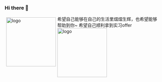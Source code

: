 ### Hi there 👋

<img src="https://github-readme-stats.vercel.app/api?username=fengxiaop&show_icons=true" alt="logo" height="160" align="left" style="margin: 5px; margin-bottom: 20px;" />

希望自己能够在自己的生活里熠熠生辉，也希望能够帮助到你~
希望自己顺利拿到实习offer
<img src="https://github-profile-trophy.vercel.app/?username=fengxiaop&theme=flat&column=7" alt="logo" height="160" align="center" style="margin: auto; margin-bottom: 20px;" />

<!--
**fengxiaop/fengxiaop** is a ✨ _special_ ✨ repository because its `README.md` (this file) appears on your GitHub profile.

Here are some ideas to get you started:

- 🔭 I’m currently working on ...
- 🌱 I’m currently learning ...
- 👯 I’m looking to collaborate on ...
- 🤔 I’m looking for help with ...
- 💬 Ask me about ...
- 📫 How to reach me: ...
- 😄 Pronouns: ...
- ⚡ Fun fact: ...
hello
-->
